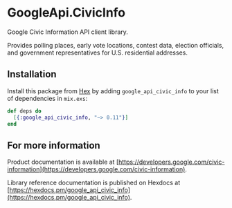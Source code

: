 # GoogleApi.CivicInfo

Google Civic Information API client library.

Provides polling places, early vote locations, contest data, election officials, and government representatives for U.S. residential addresses.

## Installation

Install this package from [Hex](https://hex.pm) by adding
`google_api_civic_info` to your list of dependencies in `mix.exs`:

```elixir
def deps do
  [{:google_api_civic_info, "~> 0.11"}]
end
```

## For more information

Product documentation is available at [https://developers.google.com/civic-information](https://developers.google.com/civic-information).

Library reference documentation is published on Hexdocs at
[https://hexdocs.pm/google_api_civic_info](https://hexdocs.pm/google_api_civic_info).
